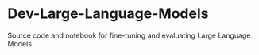 # Dev-Large-Language-Models
Source code and notebook for fine-tuning and evaluating Large Language Models
